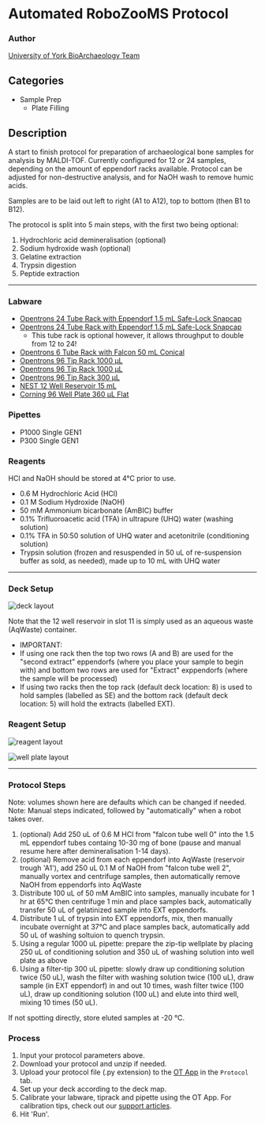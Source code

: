 # Automated RoboZooMS Protocol

### Author
[University of York BioArchaeology Team](https://www.york.ac.uk/archaeology/centres-facilities/bioarch/)

## Categories
* Sample Prep
	* Plate Filling

## Description
A start to finish protocol for preparation of archaeological bone samples for analysis by MALDI-TOF.
Currently configured for 12 or 24 samples, depending on the amount of eppendorf racks available.
Protocol can be adjusted for non-destructive analysis, and for NaOH wash to remove humic acids.

Samples are to be laid out left to right (A1 to A12), top to bottom (then B1 to B12).

The protocol is split into 5 main steps, with the first two being optional:

1. Hydrochloric acid demineralisation (optional)
2. Sodium hydroxide wash (optional)
3. Gelatine extraction
4. Trypsin digestion
5. Peptide extraction

---

### Labware
 * [Opentrons 24 Tube Rack with Eppendorf 1.5 mL Safe-Lock Snapcap](https://labware.opentrons.com/opentrons_24_tuberack_eppendorf_1.5ml_safelock_snapcap?category=tubeRack)
 * [Opentrons 24 Tube Rack with Eppendorf 1.5 mL Safe-Lock Snapcap](https://labware.opentrons.com/opentrons_24_tuberack_eppendorf_1.5ml_safelock_snapcap?category=tubeRack)
 	* This tube rack is optional however, it allows throughput to double from 12 to 24!
 * [Opentrons 6 Tube Rack with Falcon 50 mL Conical](https://labware.opentrons.com/opentrons_6_tuberack_falcon_50ml_conical?category=tubeRack)
 * [Opentrons 96 Tip Rack 1000 µL](https://labware.opentrons.com/opentrons_96_tiprack_1000ul?category=tipRack&manufacturer=Opentrons)
 * [Opentrons 96 Tip Rack 1000 µL](https://labware.opentrons.com/opentrons_96_tiprack_1000ul?category=tipRack&manufacturer=Opentrons)
 * [Opentrons 96 Tip Rack 300 µL](https://labware.opentrons.com/opentrons_96_tiprack_300ul?category=tipRack&manufacturer=Opentrons)
 * [NEST 12 Well Reservoir 15 mL](https://labware.opentrons.com/nest_12_reservoir_15ml?category=reservoir&manufacturer=NEST)
 * [Corning 96 Well Plate 360 µL Flat](https://labware.opentrons.com/corning_96_wellplate_360ul_flat?category=wellPlate&manufacturer=Corning)

### Pipettes
 * P1000 Single GEN1
 * P300 Single GEN1

### Reagents
HCl and NaOH should be stored at 4°C prior to use.
 * 0.6 M Hydrochloric Acid (HCl)
 * 0.1 M Sodium Hydroxide (NaOH)
 * 50 mM Ammonium bicarbonate (AmBIC) buffer
 * 0.1% Trifluoroacetic acid (TFA) in ultrapure (UHQ) water (washing solution)
 * 0.1% TFA in 50:50 solution of UHQ water and acetonitrile (conditioning solution)
 * Trypsin solution (frozen and resuspended in 50 uL of re-suspension buffer as sold, as needed), made up to 10 mL with UHQ water

---

### Deck Setup
![deck layout](https://opentrons-protocol-library-website.s3.amazonaws.com/custom-README-images/user-upload_ZooMS_Protocol/Deck_Setup.png)

Note that the 12 well reservoir in slot 11 is simply used as an aqueous waste (AqWaste) container.

* IMPORTANT:
 * If using one rack then the top two rows (A and B) are used for the "second extract" eppendorfs (where you place your sample to begin with) and bottom two rows are used for "Extract" exppendorfs (where the sample will be processed)
 * If using two racks then the top rack (default deck location: 8) is used to hold samples (labelled as SE) and the bottom rack (default deck location: 5) will hold the extracts (labelled EXT).

### Reagent Setup
![reagent layout](https://opentrons-protocol-library-website.s3.amazonaws.com/custom-README-images/user-upload_ZooMS_Protocol/Reagent_Setup.png)

![well plate layout](https://opentrons-protocol-library-website.s3.amazonaws.com/custom-README-images/user-upload_ZooMS_Protocol/Well_Setup.png)

---

### Protocol Steps
Note: volumes shown here are defaults which can be changed if needed.
Note: Manual steps indicated, followed by "automatically" when a robot takes over.

1. (optional) Add 250 uL of 0.6 M HCl from "falcon tube well 0" into the 1.5 mL eppendorf tubes containg 10-30 mg of bone (pause and manual resume here after demineralisation 1-14 days).
2. (optional) Remove acid from each eppendorf into AqWaste (reservoir trough 'A1'), add 250 uL 0.1 M of NaOH from "falcon tube well 2", manually vortex and centrifuge samples, then automatically remove NaOH from eppendorfs into AqWaste
3. Distribute 100 uL of 50 mM AmBIC into samples, manually incubate for 1 hr at 65°C then centrifuge 1 min and place samples back, automatically transfer 50 uL of gelatinized sample into EXT eppendorfs.
4. Distribute 1 uL of trypsin into EXT eppendorfs, mix, then manually incubate overnight at 37°C and place samples back, automatically add 50 uL of washing soltuion to quench trypsin.
5. Using a regular 1000 uL pipette: prepare the zip-tip wellplate by placing 250 uL of conditioning solution and 350 uL of washing solution into well plate as above
6. Using a filter-tip 300 uL pipette: slowly draw up conditioning solution twice (50 uL), wash the filter with washing solution twice (100 uL), draw sample (in EXT eppendorf) in and out 10 times, wash filter twice (100 uL), draw up conditioning solution (100 uL) and elute into third well, mixing 10 times (50 uL).

If not spotting directly, store eluted samples at -20 °C.


### Process
1. Input your protocol parameters above.
2. Download your protocol and unzip if needed.
3. Upload your protocol file (.py extension) to the [OT App](https://opentrons.com/ot-app) in the `Protocol` tab.
4. Set up your deck according to the deck map.
5. Calibrate your labware, tiprack and pipette using the OT App. For calibration tips, check out our [support articles](https://support.opentrons.com/en/collections/1559720-guide-for-getting-started-with-the-ot-2).
6. Hit 'Run'.
